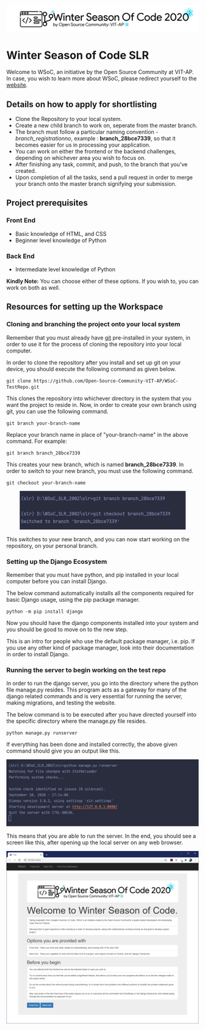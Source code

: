 <p align="center">
    <img src="assets/Logo-White-Header.png" alt="header logo">
</p>

# Winter Season of Code SLR
Welcome to WSoC, an initiative by the Open Source Community at VIT-AP.\
In case, you wish to learn more about WSoC, please redirect yourself to the [website](https://www.wsocbyosc.com).

## Details on how to apply for shortlisting
  - Clone the Repository to your local system.
  - Create a new child branch to work on, seperate from the master branch.
  - The branch must follow a particular naming convention - *branch_registrationno*, example : **branch_28bce7339**, so that it becomes easier for us in processing your application.
  - You can work on either the frontend or the backend challenges, depending on whichever area you wish to focus on.
  - After finishing any task, commit, and push, to the branch that you've created.
  - Upon completion of all the tasks, send a pull request in order to merge your branch onto the master branch signifying your submission.

## Project prerequisites
### Front End
 - Basic knowledge of HTML, and CSS
 - Beginner level knowledge of Python

### Back End
 - Intermediate level knowledge of Python
 
 **Kindly Note:** You can choose either of these options. If you wish to, you can work on both as well.

## Resources for setting up the Workspace
### Cloning and branching the project onto your local system

Remember that you must already have [git](https://git-scm.com/downloads) pre-installed in your system, in order to use it for the process of cloning the repository into your local computer.

In order to clone the repository after you install and set up git on your device, you should execute the following command as given below.

```shell
git clone https://github.com/Open-Source-Community-VIT-AP/WSoC-TestRepo.git
```
This clones the repository into whichever directory in the system that you want the project to reside in.
Now, in order to create your own branch using git, you can use the following command. 
```shell
git branch your-branch-name
```
Replace your branch name in place of "your-branch-name" in the above command.
For example:
```shell
git branch branch_28bce7339
```

This creates your new branch, which is named **branch_28bce7339**.
In order to switch to your new branch, you must use the following command.

```shell
git checkout your-branch-name
```
<p align="center">
    <img src="assets/new_branch.PNG" alt="creating a new branch">
</p>

This switches to your new branch, and you can now start working on the repository, on your personal branch.

### Setting up the Django Ecosystem

Remember that you must have python, and pip installed in your local computer before you can install Django.

The below command automatically installs all the components required for basic Django usage, using the pip package manager.

```shell
python -m pip install django 
```

Now you should have the django components installed into your system and you should be good to move on to the new step.

This is an intro for people who use the default package manager, i.e. pip.
If you use any other kind of package manager, look into their documentation in order to install Django.

### Running the server to begin working on the test repo

In order to run the django server, you go into the directory where the python file manage.py resides.
This program acts as a gateway for many of the django related commands and is very essential for running the server, making migrations, and testing the website.

The below command is to be executed after you have directed yourself into the specific directory where the manage.py file resides.

```shell
python manage.py runserver
```

If everything has been done and installed correctly, the above given command should give you an output like this.

<p align="center">
    <img src="assets/runserver_snip.PNG" alt="Running the server">
</p>

This means that you are able to run the server.
In the end, you should see a screen like this, after opening up the local server on any web browser.

<p align="center">
    <img src="assets/endwindow.PNG" alt="End Window">
</p>
